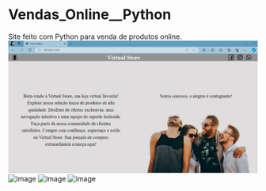 # Vendas_Online__Python
Site feito com Python para venda de produtos online.
![Alt text](image.png)
![image](https://github.com/Gustavovo17102003/Vendas_Online_Python/assets/136706241/556a00f0-f609-496e-81be-efd3d9853835)
![image](https://github.com/Gustavovo17102003/Vendas_Online_Python/assets/136706241/e4124ea6-571f-4a74-b6a6-6fdcb91f52e0)
![image](https://github.com/Gustavovo17102003/Vendas_Online_Python/assets/136706241/9591a4a9-ac39-4b56-a99f-9dd5a3f65a07)




